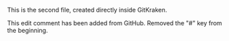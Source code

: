 This is the second file, created directly inside GitKraken. 

This edit comment has been added from GitHub. Removed the "#" key from the beginning. 
